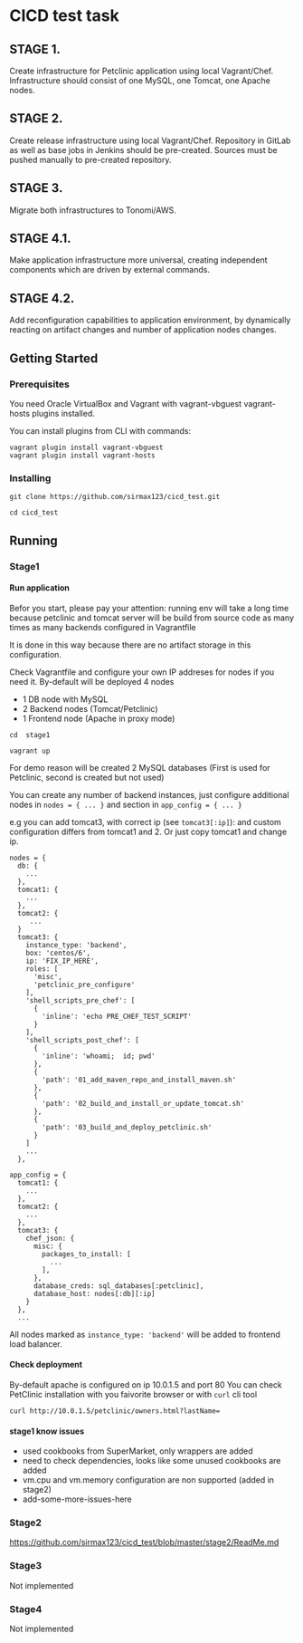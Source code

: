# CICD test task

## STAGE 1.
Create infrastructure for Petclinic application using local Vagrant/Chef.
Infrastructure should consist of one MySQL, one Tomcat, one Apache nodes.

## STAGE 2.
Create release infrastructure using local Vagrant/Chef.
Repository in GitLab as well as base jobs in Jenkins should be pre-created.
Sources must be pushed manually to pre-created repository.

## STAGE 3.
Migrate both infrastructures to Tonomi/AWS.

## STAGE 4.1.
Make application infrastructure more universal, creating independent components which are driven by external commands.

## STAGE 4.2.
Add reconfiguration capabilities to application environment, by dynamically reacting on artifact changes and number of application nodes changes.


## Getting Started

### Prerequisites

You need Oracle VirtualBox  and Vagrant with  vagrant-vbguest vagrant-hosts plugins installed.

You can install plugins from CLI with commands:
```
vagrant plugin install vagrant-vbguest
vagrant plugin install vagrant-hosts
```

### Installing


```
git clone https://github.com/sirmax123/cicd_test.git
```

```
cd cicd_test
```


## Running

### Stage1
#### Run application

Befor you start, please pay your attention: running  env will take a long 
time because petclinic and tomcat server will be build from source code as 
many times as many backends configured in Vagrantfile

It is done in this way because there are no artifact storage in this configuration. 

Check Vagrantfile and configure your own IP addreses for nodes if you need it.
By-default will be deployed 4 nodes
- 1 DB node with MySQL
- 2 Backend nodes (Tomcat/Petclinic)
- 1 Frontend node (Apache in proxy mode)

```
cd  stage1
```

```
vagrant up
```
For demo reason will be created 2 MySQL databases (First is used for Petclinic, second is created but not used)

You can create any number of backend instances, just configure additional nodes in  `nodes = { ... }` and section in `app_config = { ... }`


e.g you can add tomcat3, with correct ip (see `tomcat3[:ip]`): and custom configuration differs from tomcat1 and 2. Or just copy tomcat1 and change ip.
```
nodes = {
  db: {
    ...
  },
  tomcat1: {
    ...
  },
  tomcat2: {
     ...
  }
  tomcat3: {
    instance_type: 'backend',
    box: 'centos/6',
    ip: 'FIX_IP_HERE',
    roles: [
      'misc',
      'petclinic_pre_configure'
    ],
    'shell_scripts_pre_chef': [
      {
        'inline': 'echo PRE_CHEF_TEST_SCRIPT'
      }
    ],  
    'shell_scripts_post_chef': [
      {
        'inline': 'whoami;  id; pwd'
      },
      {
        'path': '01_add_maven_repo_and_install_maven.sh' 
      },
      {
        'path': '02_build_and_install_or_update_tomcat.sh' 
      },
      {
        'path': '03_build_and_deploy_petclinic.sh'
      }      
    ]
    ... 
  },
```

```
app_config = {
  tomcat1: {
    ...
  },
  tomcat2: {
    ...
  },
  tomcat3: {
    chef_json: {
      misc: {
        packages_to_install: [
          ...
        ],
      },
      database_creds: sql_databases[:petclinic],
      database_host: nodes[:db][:ip]
    }
  },
  ...
```
All nodes marked as `instance_type: 'backend'` will be added to frontend load balancer.
#### Check deployment
By-default apache is configured on ip 10.0.1.5 and port 80
You can check PetClinic installation with you faivorite browser or with `curl`  cli tool

```
curl http://10.0.1.5/petclinic/owners.html?lastName=
```
#### stage1 know issues
* used cookbooks from SuperMarket, only wrappers are added
* need to check dependencies, looks like some unused cookbooks are added
* vm.cpu and vm.memory configuration are non supported  (added in stage2)
* add-some-more-issues-here



### Stage2

https://github.com/sirmax123/cicd_test/blob/master/stage2/ReadMe.md


### Stage3
Not implemented

### Stage4
Not implemented
